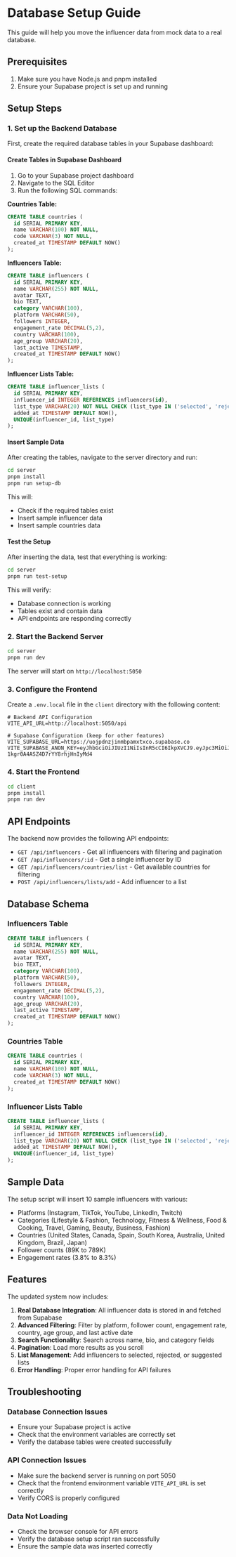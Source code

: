 # Database Setup Guide

This guide will help you move the influencer data from mock data to a real database.

## Prerequisites

1. Make sure you have Node.js and pnpm installed
2. Ensure your Supabase project is set up and running

## Setup Steps

### 1. Set up the Backend Database

First, create the required database tables in your Supabase dashboard:

#### Create Tables in Supabase Dashboard

1. Go to your Supabase project dashboard
2. Navigate to the SQL Editor
3. Run the following SQL commands:

**Countries Table:**
```sql
CREATE TABLE countries (
  id SERIAL PRIMARY KEY,
  name VARCHAR(100) NOT NULL,
  code VARCHAR(3) NOT NULL,
  created_at TIMESTAMP DEFAULT NOW()
);
```

**Influencers Table:**
```sql
CREATE TABLE influencers (
  id SERIAL PRIMARY KEY,
  name VARCHAR(255) NOT NULL,
  avatar TEXT,
  bio TEXT,
  category VARCHAR(100),
  platform VARCHAR(50),
  followers INTEGER,
  engagement_rate DECIMAL(5,2),
  country VARCHAR(100),
  age_group VARCHAR(20),
  last_active TIMESTAMP,
  created_at TIMESTAMP DEFAULT NOW()
);
```

**Influencer Lists Table:**
```sql
CREATE TABLE influencer_lists (
  id SERIAL PRIMARY KEY,
  influencer_id INTEGER REFERENCES influencers(id),
  list_type VARCHAR(20) NOT NULL CHECK (list_type IN ('selected', 'rejected', 'suggested')),
  added_at TIMESTAMP DEFAULT NOW(),
  UNIQUE(influencer_id, list_type)
);
```

#### Insert Sample Data

After creating the tables, navigate to the server directory and run:

```bash
cd server
pnpm install
pnpm run setup-db
```

This will:
- Check if the required tables exist
- Insert sample influencer data
- Insert sample countries data

#### Test the Setup

After inserting the data, test that everything is working:

```bash
cd server
pnpm run test-setup
```

This will verify:
- Database connection is working
- Tables exist and contain data
- API endpoints are responding correctly

### 2. Start the Backend Server

```bash
cd server
pnpm run dev
```

The server will start on `http://localhost:5050`

### 3. Configure the Frontend

Create a `.env.local` file in the `client` directory with the following content:

```env
# Backend API Configuration
VITE_API_URL=http://localhost:5050/api

# Supabase Configuration (keep for other features)
VITE_SUPABASE_URL=https://uojpdnzjinmbpamxtxco.supabase.co
VITE_SUPABASE_ANON_KEY=eyJhbGciOiJIUzI1NiIsInR5cCI6IkpXVCJ9.eyJpc3MiOiJzdXBhYmFzZSIsInJlZiI6InVvanBkbnpqaW5tYnBhbXh0eGNvIiwicm9sZSI6ImFub24iLCJpYXQiOjE3NTE1Mzc3NDMsImV4cCI6MjA2NzExMzc0M30.OxaBUldXCqcSEH2-1kgr0A4ASZ4D7rYY8rhjHnIyMd4
```

### 4. Start the Frontend

```bash
cd client
pnpm install
pnpm run dev
```

## API Endpoints

The backend now provides the following API endpoints:

- `GET /api/influencers` - Get all influencers with filtering and pagination
- `GET /api/influencers/:id` - Get a single influencer by ID
- `GET /api/influencers/countries/list` - Get available countries for filtering
- `POST /api/influencers/lists/add` - Add influencer to a list

## Database Schema

### Influencers Table
```sql
CREATE TABLE influencers (
  id SERIAL PRIMARY KEY,
  name VARCHAR(255) NOT NULL,
  avatar TEXT,
  bio TEXT,
  category VARCHAR(100),
  platform VARCHAR(50),
  followers INTEGER,
  engagement_rate DECIMAL(5,2),
  country VARCHAR(100),
  age_group VARCHAR(20),
  last_active TIMESTAMP,
  created_at TIMESTAMP DEFAULT NOW()
);
```

### Countries Table
```sql
CREATE TABLE countries (
  id SERIAL PRIMARY KEY,
  name VARCHAR(100) NOT NULL,
  code VARCHAR(3) NOT NULL,
  created_at TIMESTAMP DEFAULT NOW()
);
```

### Influencer Lists Table
```sql
CREATE TABLE influencer_lists (
  id SERIAL PRIMARY KEY,
  influencer_id INTEGER REFERENCES influencers(id),
  list_type VARCHAR(20) NOT NULL CHECK (list_type IN ('selected', 'rejected', 'suggested')),
  added_at TIMESTAMP DEFAULT NOW(),
  UNIQUE(influencer_id, list_type)
);
```

## Sample Data

The setup script will insert 10 sample influencers with various:
- Platforms (Instagram, TikTok, YouTube, LinkedIn, Twitch)
- Categories (Lifestyle & Fashion, Technology, Fitness & Wellness, Food & Cooking, Travel, Gaming, Beauty, Business, Fashion)
- Countries (United States, Canada, Spain, South Korea, Australia, United Kingdom, Brazil, Japan)
- Follower counts (89K to 789K)
- Engagement rates (3.8% to 8.3%)

## Features

The updated system now includes:

1. **Real Database Integration**: All influencer data is stored in and fetched from Supabase
2. **Advanced Filtering**: Filter by platform, follower count, engagement rate, country, age group, and last active date
3. **Search Functionality**: Search across name, bio, and category fields
4. **Pagination**: Load more results as you scroll
5. **List Management**: Add influencers to selected, rejected, or suggested lists
6. **Error Handling**: Proper error handling for API failures

## Troubleshooting

### Database Connection Issues
- Ensure your Supabase project is active
- Check that the environment variables are correctly set
- Verify the database tables were created successfully

### API Connection Issues
- Make sure the backend server is running on port 5050
- Check that the frontend environment variable `VITE_API_URL` is set correctly
- Verify CORS is properly configured

### Data Not Loading
- Check the browser console for API errors
- Verify the database setup script ran successfully
- Ensure the sample data was inserted correctly 
